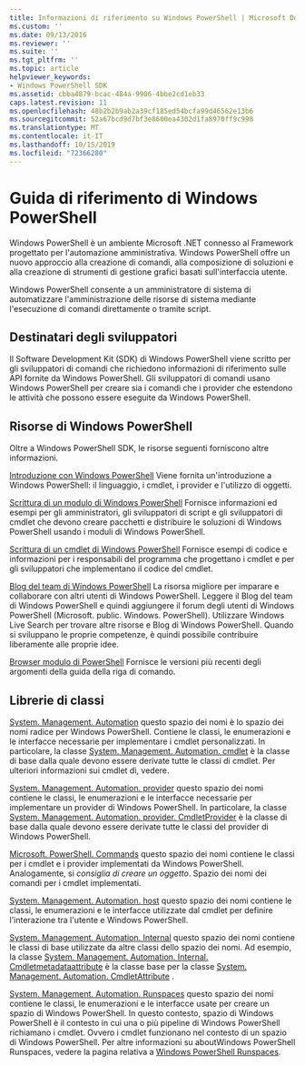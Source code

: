 ```yaml
---
title: Informazioni di riferimento su Windows PowerShell | Microsoft Docs
ms.custom: ''
ms.date: 09/13/2016
ms.reviewer: ''
ms.suite: ''
ms.tgt_pltfrm: ''
ms.topic: article
helpviewer_keywords:
- Windows PowerShell SDK
ms.assetid: cbba4879-bcac-484a-9906-4bbe2cd1eb33
caps.latest.revision: 11
ms.openlocfilehash: 48b2b2b9ab2a39cf185ed54bcfa99d46562e13b6
ms.sourcegitcommit: 52a67bcd9d7bf3e8600ea4302d1fa8970ff9c998
ms.translationtype: MT
ms.contentlocale: it-IT
ms.lasthandoff: 10/15/2019
ms.locfileid: "72366280"
---
```

# <a name="windows-powershell-reference"></a>Guida di riferimento di Windows PowerShell

Windows PowerShell è un ambiente Microsoft .NET connesso al Framework progettato per l'automazione amministrativa. Windows PowerShell offre un nuovo approccio alla creazione di comandi, alla composizione di soluzioni e alla creazione di strumenti di gestione grafici basati sull'interfaccia utente.

Windows PowerShell consente a un amministratore di sistema di automatizzare l'amministrazione delle risorse di sistema mediante l'esecuzione di comandi direttamente o tramite script.

## <a name="developer-audience"></a>Destinatari degli sviluppatori

Il Software Development Kit (SDK) di Windows PowerShell viene scritto per gli sviluppatori di comandi che richiedono informazioni di riferimento sulle API fornite da Windows PowerShell. Gli sviluppatori di comandi usano Windows PowerShell per creare sia i comandi che i provider che estendono le attività che possono essere eseguite da Windows PowerShell.

## <a name="windows-powershell-resources"></a>Risorse di Windows PowerShell

Oltre a Windows PowerShell SDK, le risorse seguenti forniscono altre informazioni.

[Introduzione con Windows PowerShell](/powershell/scripting/getting-started/getting-started-with-windows-powershell) Viene fornita un'introduzione a Windows PowerShell: il linguaggio, i cmdlet, i provider e l'utilizzo di oggetti.

[Scrittura di un modulo di Windows PowerShell](./module/writing-a-windows-powershell-module.md) Fornisce informazioni ed esempi per gli amministratori, gli sviluppatori di script e gli sviluppatori di cmdlet che devono creare pacchetti e distribuire le soluzioni di Windows PowerShell usando i moduli di Windows PowerShell.

[Scrittura di un cmdlet di Windows PowerShell](./cmdlet/writing-a-windows-powershell-cmdlet.md) Fornisce esempi di codice e informazioni per i responsabili del programma che progettano i cmdlet e per gli sviluppatori che implementano il codice del cmdlet.

[Blog del team di Windows PowerShell](https://blogs.msdn.microsoft.com/PowerShell/) La risorsa migliore per imparare e collaborare con altri utenti di Windows PowerShell. Leggere il Blog del team di Windows PowerShell e quindi aggiungere il forum degli utenti di Windows PowerShell (Microsoft. public. Windows. PowerShell). Utilizzare Windows Live Search per trovare altre risorse e Blog di Windows PowerShell. Quando si sviluppano le proprie competenze, è quindi possibile contribuire liberamente alle proprie idee.

[Browser modulo di PowerShell](/powershell/module/) Fornisce le versioni più recenti degli argomenti della guida della riga di comando.

## <a name="class-libraries"></a>Librerie di classi

[System. Management. Automation](/dotnet/api/System.Management.Automation) questo spazio dei nomi è lo spazio dei nomi radice per Windows PowerShell. Contiene le classi, le enumerazioni e le interfacce necessarie per implementare i cmdlet personalizzati. In particolare, la classe [System. Management. Automation. cmdlet](/dotnet/api/System.Management.Automation.Cmdlet) è la classe di base dalla quale devono essere derivate tutte le classi di cmdlet. Per ulteriori informazioni sui cmdlet di, vedere.

[System. Management. Automation. provider](/dotnet/api/System.Management.Automation.Provider) questo spazio dei nomi contiene le classi, le enumerazioni e le interfacce necessarie per implementare un provider di Windows PowerShell. In particolare, la classe [System. Management. Automation. provider. CmdletProvider](/dotnet/api/System.Management.Automation.Provider.CmdletProvider) è la classe di base dalla quale devono essere derivate tutte le classi del provider di Windows PowerShell.

[Microsoft. PowerShell. Commands](/dotnet/api/Microsoft.PowerShell.Commands) questo spazio dei nomi contiene le classi per i cmdlet e i provider implementati da Windows PowerShell. Analogamente, si *consiglia di creare un oggetto*. Spazio dei nomi dei comandi per i cmdlet implementati.

[System. Management. Automation. host](/dotnet/api/System.Management.Automation.Host) questo spazio dei nomi contiene le classi, le enumerazioni e le interfacce utilizzate dal cmdlet per definire l'interazione tra l'utente e Windows PowerShell.

[System. Management. Automation. Internal](/dotnet/api/System.Management.Automation.Internal) questo spazio dei nomi contiene le classi di base utilizzate da altre classi dello spazio dei nomi. Ad esempio, la classe [System. Management. Automation. Internal. Cmdletmetadataattribute](/dotnet/api/System.Management.Automation.Internal.CmdletMetadataAttribute) è la classe base per la classe [System. Management. Automation. CmdletAttribute](/dotnet/api/System.Management.Automation.CmdletAttribute) .

[System. Management. Automation. Runspaces](/dotnet/api/System.Management.Automation.Runspaces) questo spazio dei nomi contiene le classi, le enumerazioni e le interfacce usate per creare un spazio di Windows PowerShell. In questo contesto, spazio di Windows PowerShell è il contesto in cui una o più pipeline di Windows PowerShell richiamano i cmdlet. Ovvero i cmdlet funzionano nel contesto di un spazio di Windows PowerShell. Per altre informazioni su aboutWindows PowerShell Runspaces, vedere la pagina relativa a [Windows PowerShell Runspaces](https://msdn.microsoft.com/en-us/a1582cfe-f06d-4aff-adc6-71f49a860ce9).
